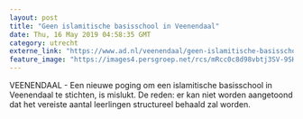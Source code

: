 ```yaml
---
layout: post
title: "Geen islamitische basisschool in Veenendaal"
date: Thu, 16 May 2019 04:58:35 GMT
category: utrecht
externe_link: "https://www.ad.nl/veenendaal/geen-islamitische-basisschool-in-veenendaal~a667ff54/"
feature_image: "https://images4.persgroep.net/rcs/mRcc0c8d98vbtj3SV-9SHfDIM5Q/diocontent/148445130/_fitwidth/400/?appId=21791a8992982cd8da851550a453bd7f&quality=0.7"
---
```


VEENENDAAL - Een nieuwe poging om een islamitische basisschool in Veenendaal te stichten, is mislukt. De reden: er kan niet worden aangetoond dat het vereiste aantal leerlingen structureel behaald zal worden.
